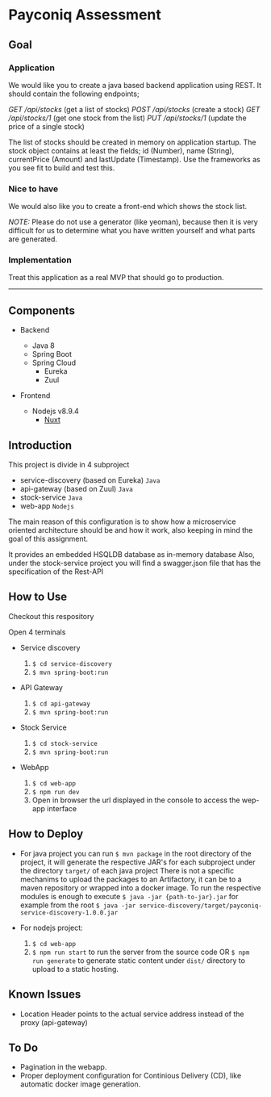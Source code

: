# Payconiq Assessment


## Goal 


### Application
We would like you to create a java based backend application using REST.
It should contain the following endpoints;

*GET /api/stocks*​ (get a list of stocks)
*POST /api/stocks*​ (create a stock)
*GET /api/stocks/1​* (get one stock from the list)
*PUT /api/stocks/1*​ (update the price of a single stock)

The list of stocks should be created in memory on application startup.
The stock object contains at least the fields; id (Number), name (String), currentPrice (Amount) and lastUpdate (Timestamp).
Use the frameworks as you see fit to build and test this.

### Nice to have
We would also like you to create a front-end which shows the stock list.

*NOTE:*​ Please do not use a generator (like yeoman), because then it is very difficult for us to determine what you have written yourself and what parts are generated.

### Implementation
Treat this application as a real MVP that should go to production.

------

## Components

- Backend
	- Java 8
	- Spring Boot
	- Spring Cloud
	  - Eureka
	  - Zuul
	
- Frontend
  - Nodejs v8.9.4
	- [Nuxt](https://nuxtjs.org/)

## Introduction

This project is divide in 4 subproject
  - service-discovery (based on Eureka) `Java`
  - api-gateway (based on Zuul) `Java`
  - stock-service `Java`
  - web-app `Nodejs`
  
The main reason of this configuration is to show how a microservice oriented architecture should be and how it work, also keeping in mind the goal of this assignment.

It provides an embedded HSQLDB database as in-memory database
Also, under the stock-service project you will find a swagger.json file that has the specification of the Rest-API

## How to Use

Checkout this respository

Open 4 terminals

- Service discovery
  1. `$ cd service-discovery`
  2. `$ mvn spring-boot:run`

- API Gateway
  1. `$ cd api-gateway`
  2. `$ mvn spring-boot:run`

- Stock Service
  1. `$ cd stock-service`
  2. `$ mvn spring-boot:run`

- WebApp
  1. `$ cd web-app`
  2. `$ npm run dev`
  3. Open in browser the url displayed in the console to access the wep-app interface


## How to Deploy

- For java project you can run `$ mvn package` in the root directory of the project, it will generate the respective JAR's for each subproject under the directory `target/` of each java project
  There is not a specific mechanims to upload the packages to an Artifactory, it can be to a maven repository or wrapped into a docker image.
  To run the respective modules is enough to execute `$ java -jar {path-to-jar}.jar` for example from the root `$ java -jar service-discovery/target/payconiq-service-discovery-1.0.0.jar`

- For nodejs project:
  1. `$ cd web-app`
  2. `$ npm run start` to run the server from the source code
    OR
     `$ npm run generate` to generate static content under `dist/` directory to upload to a static hosting.
 
## Known Issues

- Location Header points to the actual service address instead of the proxy (api-gateway)


## To Do

- Pagination in the webapp. 
- Proper deployment configuration for Continious Delivery (CD), like automatic docker image generation.


